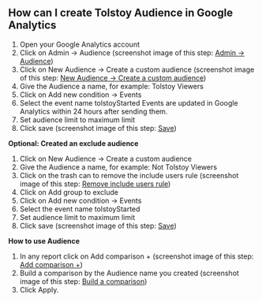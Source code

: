 ## How can I create Tolstoy Audience in Google Analytics

1. Open your Google Analytics account 
2. Click on Admin → Audience
   (screenshot image of this step: [Admin → Audience](https://downloads.intercomcdn.com/i/o/796736064/6e16b5848391c0998c033ea6/image.png))
3. Click on New Audience → Create a custom audience
   (screenshot image of this step: [New Audience → Create a custom audience](https://downloads.intercomcdn.com/i/o/796736952/546833100de95560b84b51a4/image.png))
4. Give the Audience a name, for example: Tolstoy Viewers
5. Click on Add new condition → Events
6. Select the event name tolstoyStarted
   Events are updated in Google Analytics within 24 hours after sending them.
7. Set audience limit to maximum limit
8. Click save
   (screenshot image of this step: [Save](https://downloads.intercomcdn.com/i/o/796738256/f216d571393957f5409c981b/image.png))

**Optional: Created an exclude audience**

1. Click on New Audience → Create a custom audience
2. Give the Audience a name, for example: Not Tolstoy Viewers
3. Click on the trash can to remove the include users rule
   (screenshot image of this step: [Remove include users rule](https://downloads.intercomcdn.com/i/o/796740698/b0917dcece5975646d127ddf/image.png))
4. Click on Add group to exclude
5. Click on Add new condition → Events
6. Select the event name tolstoyStarted 
7. Set audience limit to maximum limit
8. Click save 
   (screenshot image of this step: [Save](https://downloads.intercomcdn.com/i/o/796742427/7240a8e6d247cf15e1120e4d/image.png))

**How to use Audience**

1. In any report click on Add comparison +
   (screenshot image of this step: [Add comparison +](https://downloads.intercomcdn.com/i/o/796743180/cc0de3161eee53a9255acfd6/image.png))
2. Build a comparison by the Audience name you created
   (screenshot image of this step: [Build a comparison](https://downloads.intercomcdn.com/i/o/796743787/383ca96e64c20528f2aad5f7/image.png))
3. Click Apply.

